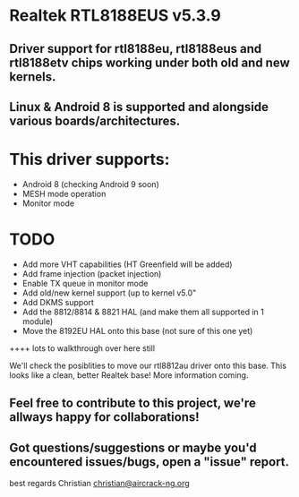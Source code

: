# Realtek RTL8188EUS v5.3.9

## Driver support for rtl8188eu, rtl8188eus and rtl8188etv chips working under both old and new kernels.
## Linux & Android 8 is supported and alongside various boards/architectures.

# This driver supports:
* Android 8 (checking Android 9 soon)
* MESH mode operation
* Monitor mode

# TODO
* Add more VHT capabilities (HT Greenfield will be added)
* Add frame injection (packet injection)
* Enable TX queue in monitor mode
* Add old/new kernel support (up to kernel v5.0"
* Add DKMS support
* Add the 8812/8814 & 8821 HAL (and make them all supported in 1 module)
* Move the 8192EU HAL onto this base (not sure of this one yet)

++++ lots to walkthrough over here still


We'll check the posiblities to move our rtl8812au driver onto this base.
This looks like a clean, better Realtek base! More information coming.


## Feel free to contribute to this project, we're allways happy for collaborations!
## Got questions/suggestions or maybe you'd encountered issues/bugs, open a "issue" report.



best regards
Christian <kimocoder>
christian@aircrack-ng.org
